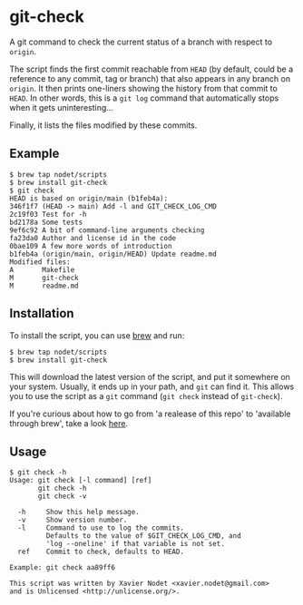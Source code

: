 # git-check

A git command to check the current status of a branch with respect to `origin`.

The script finds the first commit reachable from `HEAD` (by default, could be
a reference to any commit, tag or branch) that also appears in any branch on
`origin`. It then prints one-liners showing the history from that commit to
`HEAD`. In other words, this is a `git log` command that automatically stops
when it gets uninteresting...

Finally, it lists the files modified by these commits.

## Example

```
$ brew tap nodet/scripts
$ brew install git-check
$ git check
HEAD is based on origin/main (b1feb4a):
346f1f7 (HEAD -> main) Add -l and GIT_CHECK_LOG_CMD
2c19f03 Test for -h
bd2178a Some tests
9ef6c92 A bit of command-line arguments checking
fa23da0 Author and license id in the code
0bae109 A few more words of introduction
b1feb4a (origin/main, origin/HEAD) Update readme.md
Modified files:
A       Makefile
M       git-check
M       readme.md
```

## Installation

To install the script, you can use [brew](https://brew.sh) and run:
```
$ brew tap nodet/scripts
$ brew install git-check
```

This will download the latest version of the script, and put it somewhere on
your system.  Usually, it ends up in your path, and `git` can find it.  This
allows you to use the script as a `git` command (`git check` instead of
`git-check`).

If you're curious about how to go from 'a realease of this repo' to 'available
through brew', take a look
[here](https://github.com/nodet/homebrew-scripts/blob/main/Formula/git-check.rb).


## Usage

```
$ git check -h
Usage: git check [-l command] [ref]
       git check -h
       git check -v

  -h     Show this help message.
  -v     Show version number.
  -l     Command to use to log the commits.
         Defaults to the value of $GIT_CHECK_LOG_CMD, and
         'log --oneline' if that variable is not set.
  ref    Commit to check, defaults to HEAD.

Example: git check aa89ff6

This script was written by Xavier Nodet <xavier.nodet@gmail.com>
and is Unlicensed <http://unlicense.org/>.
```
